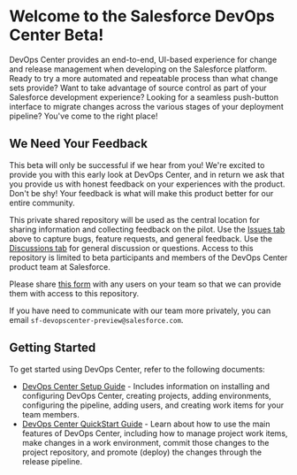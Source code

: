 # Welcome to the Salesforce DevOps Center Beta!

DevOps Center provides an end-to-end, UI-based experience for change and release management when developing on the Salesforce platform. Ready to try a more automated and repeatable process than what change sets provide? Want to take advantage of source control as part of your Salesforce development experience? Looking for a seamless push-button interface to migrate changes across the various stages of your deployment pipeline?  You've come to the right place!

## We Need Your Feedback

This beta will only be successful if we hear from you! We're excited to provide you with this early look at DevOps Center, and in return we ask that you provide us with honest feedback on your experiences with the product. Don't be shy! Your feedback is what will make this product better for our entire community.

This private shared repository will be used as the central location for sharing information and collecting feedback on the pilot. Use the [Issues tab](https://github.com/forcedotcom/devops-center-feedback/issues) above to capture bugs, feature requests, and general feedback. Use the [Discussions tab](https://github.com/forcedotcom/devops-center-feedback/discussions) for general discussion or questions. Access to this repository is limited to beta participants and members of the DevOps Center product team at Salesforce.

Please share [this form](https://docs.google.com/forms/d/10GTW-jDZRvw8tdMS12HRGKPImZ6ZA5w6uSOK3g5EUEI) with any users on your team so that we can provide them with access to this repository.  

If you have need to communicate with our team more privately, you can email `sf-devopscenter-preview@salesforce.com`.  

## Getting Started

To get started using DevOps Center, refer to the following documents:
* [DevOps Center Setup Guide](https://github.com/forcedotcom/devops-center-feedback/blob/main/SetupGuide_%20DevOpsCenter.pdf) - Includes information on installing and configuring DevOps Center, creating projects, adding environments, configuring the pipeline, adding users, and creating work items for your team members.
* [DevOps Center QuickStart Guide](https://github.com/forcedotcom/devops-center-feedback/blob/main/QuickStartGuide_%20DevOpsCenter.pdf) - Learn about how to use the main features of DevOps Center, including how to manage project work items, make changes in a work environment, commit those changes to the project repository, and promote (deploy) the changes through the release pipeline.
